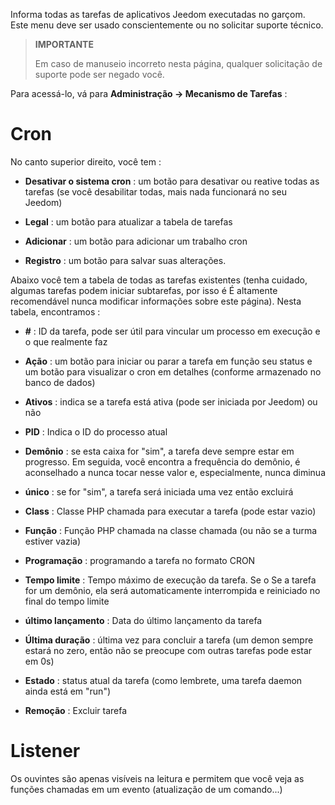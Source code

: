 Informa todas as tarefas de aplicativos Jeedom executadas no
garçom. Este menu deve ser usado conscientemente ou no
solicitar suporte técnico.

> **IMPORTANTE**
>
> Em caso de manuseio incorreto nesta página, qualquer solicitação de
> suporte pode ser negado você.

Para acessá-lo, vá para **Administração → Mecanismo de Tarefas**
:

# Cron

No canto superior direito, você tem :

-   **Desativar o sistema cron** : um botão para desativar ou
    reative todas as tarefas (se você desabilitar todas, mais
    nada funcionará no seu Jeedom)

-   **Legal** : um botão para atualizar a tabela de tarefas

-   **Adicionar** : um botão para adicionar um trabalho cron

-   **Registro** : um botão para salvar suas alterações.

Abaixo você tem a tabela de todas as tarefas existentes
(tenha cuidado, algumas tarefas podem iniciar subtarefas, por isso é
É altamente recomendável nunca modificar informações sobre este
página). Nesta tabela, encontramos :

-   **\#** : ID da tarefa, pode ser útil para vincular um
    processo em execução e o que realmente faz

-   **Ação** : um botão para iniciar ou parar a tarefa em função
    seu status e um botão para visualizar o cron em detalhes (conforme armazenado no banco de dados)

-   **Ativos** : indica se a tarefa está ativa (pode ser iniciada
    por Jeedom) ou não

-   **PID** : Indica o ID do processo atual

-   **Demônio** : se esta caixa for "sim", a tarefa deve sempre
    estar em progresso. Em seguida, você encontra a frequência do demônio, é
    aconselhado a nunca tocar nesse valor e, especialmente, nunca
    diminua

-   **único** : se for "sim", a tarefa será iniciada uma vez
    então excluirá

-   **Class** : Classe PHP chamada para executar a tarefa (pode
    estar vazio)

-   **Função** : Função PHP chamada na classe chamada (ou não
    se a turma estiver vazia)

-   **Programação** : programando a tarefa no formato CRON

-   **Tempo limite** : Tempo máximo de execução da tarefa. Se o
    Se a tarefa for um demônio, ela será automaticamente interrompida e
    reiniciado no final do tempo limite

-   **último lançamento** : Data do último lançamento da tarefa

-   **Última duração** : última vez para concluir a tarefa (um
    demon sempre estará no zero, então não se preocupe com outras tarefas
    pode estar em 0s)

-   **Estado** : status atual da tarefa (como lembrete, uma tarefa daemon
    ainda está em "run")

-   **Remoção** : Excluir tarefa


# Listener

Os ouvintes são apenas visíveis na leitura e permitem que você veja as funções chamadas em um evento (atualização de um comando...)
